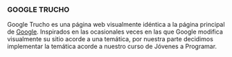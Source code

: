 ### GOOGLE TRUCHO

Google Trucho es una página web visualmente idéntica a la página principal de <a href="https://www.google.com/" target="_blank">Google</a>.
Inspirados en las ocasionales veces en las que Google modifica visualmente su sitio acorde a una temática, por nuestra parte decidimos implementar la temática acorde a nuestro curso de Jóvenes a Programar.

